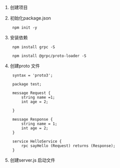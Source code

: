 1. 创建项目

2. 初始化package.json 

        npm init -y

3. 安装依赖

        npm install grpc -S

        npm install @grpc/proto-loader -S

4. 创建proto 文件

        syntax = 'proto3';

        package test;

        message Request {
            string name =1;
            int age = 2;

        }

        message Response {
            string name = 1;
            int age = 2;
        }

        service HelloService {
            rpc sayHello (Request) returns (Response);
        }

5. 创建server.js 启动文件
